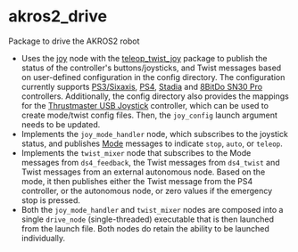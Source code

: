 # akros2_drive
Package to drive the AKROS2 robot

* Uses the [joy](https://github.com/adityakamath/joystick_drivers/tree/ros2/joy) node with the [teleop_twist_joy](https://github.com/ros2/teleop_twist_joy) package to publish the status of the controller's buttons/joysticks, and Twist messages based on user-defined configuration in the config directory. The configuration currently supports [PS3/Sixaxis](https://en.wikipedia.org/wiki/Sixaxis), [PS4](https://www.playstation.com/nl-nl/accessories/dualshock-4-wireless-controller/), [Stadia](https://stadia.google.com/controller/) and [8BitDo SN30 Pro](https://www.8bitdo.com/sn30-pro-g-classic-or-sn30-pro-sn/) controllers. Additionally, the config directory also provides the mappings for the [Thrustmaster USB Joystick](https://www.thrustmaster.com/nl-be/products/usb-joystick/) controller, which can be used to create mode/twist config files. Then, the ```joy_config``` launch argument needs to be updated.
* Implements the ```joy_mode_handler``` node, which subscribes to the joystick status, and publishes [Mode](https://github.com/adityakamath/akros2_msgs/blob/master/msg/Mode.msg) messages to indicate ```stop```, ```auto```, or ```teleop```.
* Implements the ```twist_mixer``` node that subscribes to the Mode messages from ```ds4_feedback```, the Twist messages from ```ds4_twist``` and Twist messages from an external autonomous node. Based on the mode, it then publishes either the Twist message from the PS4 controller, or the autonomous node, or zero values if the emergency stop is pressed.
* Both the ```joy_mode_handler``` and ```twist_mixer``` nodes are composed into a single ```drive_node``` (single-threaded) executable that is then launched from the launch file. Both nodes do retain the ability to be launched individually.